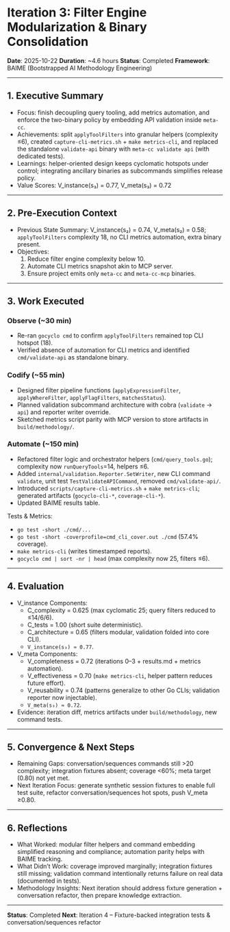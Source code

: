 # Iteration 3: Filter Engine Modularization & Binary Consolidation

**Date**: 2025-10-22
**Duration**: ~4.6 hours
**Status**: Completed
**Framework**: BAIME (Bootstrapped AI Methodology Engineering)

---

## 1. Executive Summary
- Focus: finish decoupling query tooling, add metrics automation, and enforce the two-binary policy by embedding API validation inside `meta-cc`.
- Achievements: split `applyToolFilters` into granular helpers (complexity ≤6), created `capture-cli-metrics.sh` + `make metrics-cli`, and replaced the standalone `validate-api` binary with `meta-cc validate api` (with dedicated tests).
- Learnings: helper-oriented design keeps cyclomatic hotspots under control; integrating ancillary binaries as subcommands simplifies release policy.
- Value Scores: V_instance(s₃) = 0.77, V_meta(s₃) = 0.72

---

## 2. Pre-Execution Context
- Previous State Summary: V_instance(s₂) = 0.74, V_meta(s₂) = 0.58; `applyToolFilters` complexity 18, no CLI metrics automation, extra binary present.
- Objectives:
  1. Reduce filter engine complexity below 10.
  2. Automate CLI metrics snapshot akin to MCP server.
  3. Ensure project emits only `meta-cc` and `meta-cc-mcp` binaries.

---

## 3. Work Executed
### Observe (~30 min)
- Re-ran `gocyclo cmd` to confirm `applyToolFilters` remained top CLI hotspot (18).
- Verified absence of automation for CLI metrics and identified `cmd/validate-api` as standalone binary.

### Codify (~55 min)
- Designed filter pipeline functions (`applyExpressionFilter`, `applyWhereFilter`, `applyFlagFilters`, `matchesStatus`).
- Planned validation subcommand architecture with cobra (`validate` → `api`) and reporter writer override.
- Sketched metrics script parity with MCP version to store artifacts in `build/methodology/`.

### Automate (~150 min)
- Refactored filter logic and orchestrator helpers (`cmd/query_tools.go`); complexity now `runQueryTools`=14, helpers ≤6.
- Added `internal/validation.Reporter.SetWriter`, new CLI command `validate`, unit test `TestValidateAPICommand`, removed `cmd/validate-api/`.
- Introduced `scripts/capture-cli-metrics.sh` + `make metrics-cli`; generated artifacts (`gocyclo-cli-*`, `coverage-cli-*`).
- Updated BAIME results table.

Tests & Metrics:
- `go test -short ./cmd/...`
- `go test -short -coverprofile=cmd_cli_cover.out ./cmd` (57.4% coverage).
- `make metrics-cli` (writes timestamped reports).
- `gocyclo cmd | sort -nr | head` (max complexity now 25, filters ≤6).

---

## 4. Evaluation
- V_instance Components:
  - C_complexity = 0.625 (max cyclomatic 25; query filters reduced to ≤14/6/6).
  - C_tests = 1.00 (short suite deterministic).
  - C_architecture = 0.65 (filters modular, validation folded into core CLI).
  - `V_instance(s₃) ≈ 0.77`.
- V_meta Components:
  - V_completeness = 0.72 (iterations 0–3 + results.md + metrics automation).
  - V_effectiveness = 0.70 (`make metrics-cli`, helper pattern reduces future effort).
  - V_reusability = 0.74 (patterns generalize to other Go CLIs; validation reporter now injectable).
  - `V_meta(s₃) ≈ 0.72`.
- Evidence: iteration diff, metrics artifacts under `build/methodology`, new command tests.

---

## 5. Convergence & Next Steps
- Remaining Gaps: conversation/sequences commands still >20 complexity; integration fixtures absent; coverage <60%; meta target (0.80) not yet met.
- Next Iteration Focus: generate synthetic session fixtures to enable full test suite, refactor conversation/sequences hot spots, push V_meta ≥0.80.

---

## 6. Reflections
- What Worked: modular filter helpers and command embedding simplified reasoning and compliance; automation parity helps with BAIME tracking.
- What Didn’t Work: coverage improved marginally; integration fixtures still missing; validation command intentionally returns failure on real data (documented in tests).
- Methodology Insights: Next iteration should address fixture generation + conversation refactor, then prepare knowledge extraction.

---

**Status**: Completed
**Next**: Iteration 4 – Fixture-backed integration tests & conversation/sequences refactor
